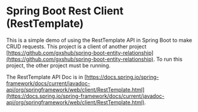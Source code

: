 # Spring Boot Rest Client (RestTemplate)

This is a simple demo of using the RestTemplate API 
in Spring Boot to make CRUD requests.
This project is a client of another project [https://github.com/gxshub/spring-boot-entity-relationship](https://github.com/gxshub/spring-boot-entity-relationship).
To run this project, the other project must be running. 

The RestTemplate API Doc is in [https://docs.spring.io/spring-framework/docs/current/javadoc-api/org/springframework/web/client/RestTemplate.html](https://docs.spring.io/spring-framework/docs/current/javadoc-api/org/springframework/web/client/RestTemplate.html).
